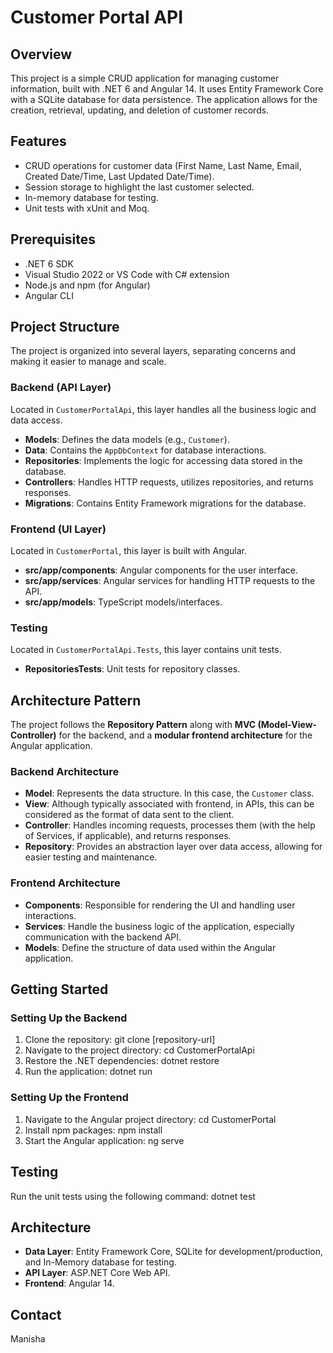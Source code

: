 # Customer Portal API

## Overview

This project is a simple CRUD application for managing customer information, built with .NET 6 and Angular 14. It uses Entity Framework Core with a SQLite database for data persistence. The application allows for the creation, retrieval, updating, and deletion of customer records.

## Features

- CRUD operations for customer data (First Name, Last Name, Email, Created Date/Time, Last Updated Date/Time).
- Session storage to highlight the last customer selected.
- In-memory database for testing.
- Unit tests with xUnit and Moq.

## Prerequisites

- .NET 6 SDK
- Visual Studio 2022 or VS Code with C# extension
- Node.js and npm (for Angular)
- Angular CLI

## Project Structure

The project is organized into several layers, separating concerns and making it easier to manage and scale.

### Backend (API Layer)

Located in `CustomerPortalApi`, this layer handles all the business logic and data access.

- **Models**: Defines the data models (e.g., `Customer`).
- **Data**: Contains the `AppDbContext` for database interactions.
- **Repositories**: Implements the logic for accessing data stored in the database.
- **Controllers**: Handles HTTP requests, utilizes repositories, and returns responses.
- **Migrations**: Contains Entity Framework migrations for the database.

### Frontend (UI Layer)

Located in `CustomerPortal`, this layer is built with Angular.

- **src/app/components**: Angular components for the user interface.
- **src/app/services**: Angular services for handling HTTP requests to the API.
- **src/app/models**: TypeScript models/interfaces.

### Testing

Located in `CustomerPortalApi.Tests`, this layer contains unit tests.

- **RepositoriesTests**: Unit tests for repository classes.

## Architecture Pattern

The project follows the **Repository Pattern** along with **MVC (Model-View-Controller)** for the backend, and a **modular frontend architecture** for the Angular application.

### Backend Architecture

- **Model**: Represents the data structure. In this case, the `Customer` class.
- **View**: Although typically associated with frontend, in APIs, this can be considered as the format of data sent to the client.
- **Controller**: Handles incoming requests, processes them (with the help of Services, if applicable), and returns responses.
- **Repository**: Provides an abstraction layer over data access, allowing for easier testing and maintenance.

### Frontend Architecture

- **Components**: Responsible for rendering the UI and handling user interactions.
- **Services**: Handle the business logic of the application, especially communication with the backend API.
- **Models**: Define the structure of data used within the Angular application.


## Getting Started

### Setting Up the Backend

1. Clone the repository:
git clone [repository-url]
2. Navigate to the project directory:
cd CustomerPortalApi
3. Restore the .NET dependencies:
dotnet restore
4. Run the application:
dotnet run

### Setting Up the Frontend

1. Navigate to the Angular project directory:
cd CustomerPortal
2. Install npm packages:
npm install
3. Start the Angular application:
ng serve

## Testing

Run the unit tests using the following command:
dotnet test

## Architecture

- **Data Layer**: Entity Framework Core, SQLite for development/production, and In-Memory database for testing.
- **API Layer**: ASP.NET Core Web API.
- **Frontend**: Angular 14.


## Contact

Manisha
